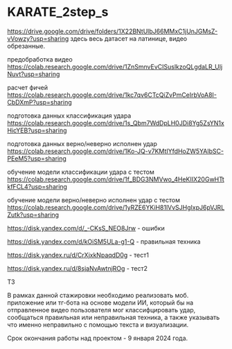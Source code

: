 # KARATE_2step_s

https://drive.google.com/drive/folders/1X22BNtUlbJ66MMxC1jUnJGMsZ-vVowzy?usp=sharing здесь весь датасет на латинице, видео обрезанные.


предобработка видео
https://colab.research.google.com/drive/1ZnSmnvEvCISuslkzoQLgdaLR_UljNuvt?usp=sharing

расчет фичей
https://colab.research.google.com/drive/1kc7qv6CTcQiZvPmCeIrbVoA8I-CbDXmP?usp=sharing

подготовка данных классификация удара
https://colab.research.google.com/drive/1s_Qbm7WdDpLH0JDi8Yg5ZsYN1xHicYEB?usp=sharing

подготовка данных верно/неверно исполнен удар
https://colab.research.google.com/drive/1Ko-JQ-v7KMtIYfdHoZW5YAlbSC-PEeM5?usp=sharing

обучение модели классификации удара с тестом
https://colab.research.google.com/drive/1f_BDG3NMVwo_4HeKIIX20GwHTtkfFCL4?usp=sharing

обучение модели верно/неверно исполнен удар с тестом
https://colab.research.google.com/drive/1yRZE6YKiH81lVvSJHgIxpJ6pVJRLZutk?usp=sharing

https://disk.yandex.com/d/_-CKsS_NEO8Jrw - ошибки

https://disk.yandex.com/d/kOiSM5ULa-g1-Q - правильная техника

https://disk.yandex.ru/d/CrXjxkNpaqdD0g - тест1

https://disk.yandex.ru/d/8sjaNvAwtnjROg - тест2

ТЗ

В рамках данной стажировки необходимо реализовать моб. приложение или тг-бота на основе модели ИИ, который бы на отправленное видео пользователя мог классифцировать удар, сообщаться правильная или неправильная техника, а также указывать что именно неправильно с помощью текста и визуализации.

Срок окончания работы над проектом - 9 января 2024 года.
